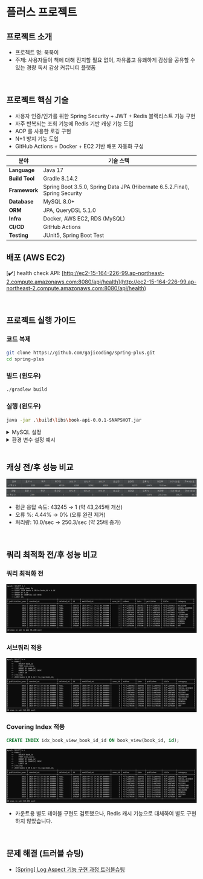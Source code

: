 # 플러스 프로젝트

## 프로젝트 소개
- 프로젝트 명: 북북이
- 주제: 사용자들이 책에 대해 진지할 필요 없이, 자유롭고 유쾌하게 감상을 공유할 수 있는 경량 독서 감상 커뮤니티 플랫폼

<br>

## 프로젝트 핵심 기술
- 사용자 인증/인가를 위한 Spring Security + JWT + Redis 블랙리스트 기능 구현
- 자주 반복되는 조회 기능에 Redis 기반 캐싱 기능 도입
- AOP 를 사용한 로깅 구현
- N+1 방지 기능 도입
- GitHub Actions + Docker + EC2 기반 배포 자동화 구성

| **분야** | **기술 스택** |
| --- | --- |
| **Language** | Java 17 |
| **Build Tool** | Gradle 8.14.2 |
| **Framework** | Spring Boot 3.5.0, Spring Data JPA (Hibernate 6.5.2.Final), Spring Security |
| **Database** | MySQL 8.0+ |
| **ORM** | JPA, QueryDSL 5.1.0 |
| **Infra** | Docker, AWS EC2, RDS (MySQL) |
| **CI/CD** | GitHub Actions |
| **Testing** | JUnit5, Spring Boot Test |

## 배포 (AWS EC2)
[✔️] health check API: [http://ec2-15-164-226-99.ap-northeast-2.compute.amazonaws.com:8080/api/health](http://ec2-15-164-226-99.ap-northeast-2.compute.amazonaws.com:8080/api/health)

<br>

## 프로젝트 실행 가이드
### 코드 복제
```bash
git clone https://github.com/gajicoding/spring-plus.git
cd spring-plus
```

### 빌드 (윈도우)
```bash
./gradlew build
```

### 실행 (윈도우)
```bash
java -jar .\build\libs\book-api-0.0.1-SNAPSHOT.jar
```

<details>
<summary>MySQL 설정</summary>

```bash
ALTER TABLE books
  ADD FULLTEXT INDEX ft_fields (title, author, publisher) WITH PARSER ngram;
```
</details>

<details>
<summary>환경 변수 설정 예시</summary>

```properties
DB_URL=jdbc:mysql://localhost:3306/book_api
DB_USERNAME=root
DB_PASSWORD=1234

SECRET_KEY=yourSecretKeyHere123456789012345678901234567890

REDIS_HOST=127.0.0.1
REDIS_PORT=6379
```
</details>

<br>

## 캐싱 전/후 성능 비교
![no_cache](./images/no_cache.png)
![cache](./images/cache.png)

- 평균 응답 속도: 43245 → 1 (약 43,245배 개선)
- 오류 %: 4.44% → 0% (오류 완전 제거)
- 처리량: 10.0/sec → 250.3/sec (약 25배 증가)

<br>

## 쿼리 최적화 전/후 성능 비교
### 쿼리 최적화 전
![query_no](./images/query_no.png)

### 서브쿼리 적용
![query_sub](./images/query_sub.png)

### Covering Index 적용
```SQL
CREATE INDEX idx_book_view_book_id_id ON book_view(book_id, id);
```
![query_index](./images/query_index.png)

- 카운트용 별도 테이블 구현도 검토했으나, Redis 캐시 기능으로 대체하여 별도 구현하지 않았습니다.

<br>

## 문제 해결 (트러블 슈팅)
- [[Spring] Log Aspect 기능 구현 과정 트러블슈팅](https://hyeonha.tistory.com/43)

